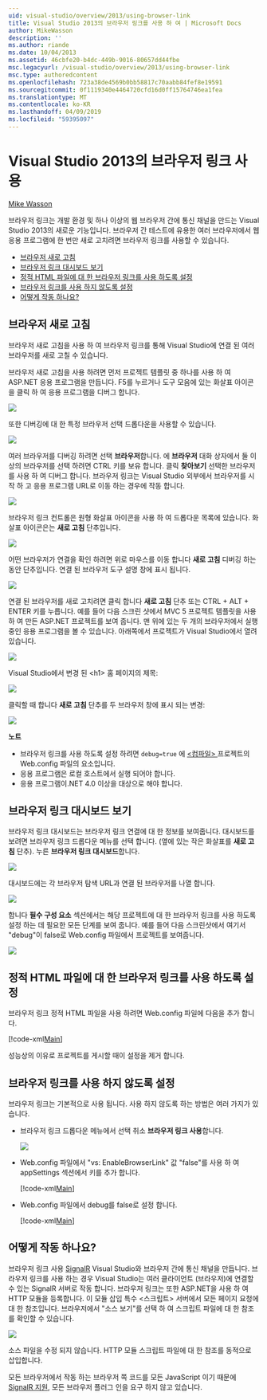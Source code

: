 ```yaml
---
uid: visual-studio/overview/2013/using-browser-link
title: Visual Studio 2013의 브라우저 링크를 사용 하 여 | Microsoft Docs
author: MikeWasson
description: ''
ms.author: riande
ms.date: 10/04/2013
ms.assetid: 46cbfe20-b4dc-449b-9016-80657dd44fbe
msc.legacyurl: /visual-studio/overview/2013/using-browser-link
msc.type: authoredcontent
ms.openlocfilehash: 723a38de4569b0bb58817c70aabb84fef8e19591
ms.sourcegitcommit: 0f1119340e4464720cfd16d0ff15764746ea1fea
ms.translationtype: MT
ms.contentlocale: ko-KR
ms.lasthandoff: 04/09/2019
ms.locfileid: "59395097"
---
```

# <a name="using-browser-link-in-visual-studio-2013"></a>Visual Studio 2013의 브라우저 링크 사용

[Mike Wasson](https://github.com/MikeWasson)

브라우저 링크는 개발 환경 및 하나 이상의 웹 브라우저 간에 통신 채널을 만드는 Visual Studio 2013의 새로운 기능입니다. 브라우저 간 테스트에 유용한 여러 브라우저에서 웹 응용 프로그램에 한 번만 새로 고치려면 브라우저 링크를 사용할 수 있습니다.

- [브라우저 새로 고침](#browser-refresh)
- [브라우저 링크 대시보드 보기](#dashboard)
- [정적 HTML 파일에 대 한 브라우저 링크를 사용 하도록 설정](#static-html)
- [브라우저 링크를 사용 하지 않도록 설정](#disabling)
- [어떻게 작동 하나요?](#how-it-works)

<a id="browser-refresh"></a>
## <a name="browser-refresh"></a>브라우저 새로 고침

브라우저 새로 고침을 사용 하 여 브라우저 링크를 통해 Visual Studio에 연결 된 여러 브라우저를 새로 고칠 수 있습니다.

브라우저 새로 고침을 사용 하려면 먼저 프로젝트 템플릿 중 하나를 사용 하 여 ASP.NET 응용 프로그램을 만듭니다. F5를 누르거나 도구 모음에 있는 화살표 아이콘을 클릭 하 여 응용 프로그램을 디버그 합니다.

![](using-browser-link/_static/image1.png)

또한 디버깅에 대 한 특정 브라우저 선택 드롭다운을 사용할 수 있습니다.

![](using-browser-link/_static/image2.png)

여러 브라우저를 디버깅 하려면 선택 **브라우저**합니다. 에 **브라우저** 대화 상자에서 둘 이상의 브라우저를 선택 하려면 CTRL 키를 보유 합니다. 클릭 **찾아보기** 선택한 브라우저를 사용 하 여 디버그 합니다. 브라우저 링크는 Visual Studio 외부에서 브라우저를 시작 하 고 응용 프로그램 URL로 이동 하는 경우에 작동 합니다.

![](using-browser-link/_static/image3.png)

브라우저 링크 컨트롤은 원형 화살표 아이콘을 사용 하 여 드롭다운 목록에 있습니다. 화살표 아이콘은는 **새로 고침** 단추입니다.

![](using-browser-link/_static/image4.png)

어떤 브라우저가 연결을 확인 하려면 위로 마우스를 이동 합니다 **새로 고침** 디버깅 하는 동안 단추입니다. 연결 된 브라우저 도구 설명 창에 표시 됩니다.

![](using-browser-link/_static/image5.png)

연결 된 브라우저를 새로 고치려면 클릭 합니다 **새로 고침** 단추 또는 CTRL + ALT + ENTER 키를 누릅니다. 예를 들어 다음 스크린 샷에서 MVC 5 프로젝트 템플릿을 사용 하 여 만든 ASP.NET 프로젝트를 보여 줍니다. 맨 위에 있는 두 개의 브라우저에서 실행 중인 응용 프로그램을 볼 수 있습니다. 아래쪽에서 프로젝트가 Visual Studio에서 열려 있습니다.

![](using-browser-link/_static/image6.png)

Visual Studio에서 변경 된 &lt;h1&gt; 홈 페이지의 제목:

![](using-browser-link/_static/image7.png)

클릭할 때 합니다 **새로 고침** 단추를 두 브라우저 창에 표시 되는 변경:

![](using-browser-link/_static/image8.png)

**노트**

- 브라우저 링크를 사용 하도록 설정 하려면 `debug=true` 에 [ &lt;컴파일&gt; ](https://msdn.microsoft.com/library/s10awwz0(v=vs.85).aspx) 프로젝트의 Web.config 파일의 요소입니다.
- 응용 프로그램은 로컬 호스트에서 실행 되어야 합니다.
- 응용 프로그램이.NET 4.0 이상을 대상으로 해야 합니다.

<a id="dashboard"></a>
## <a name="viewing-the-browser-link-dashboard"></a>브라우저 링크 대시보드 보기

브라우저 링크 대시보드는 브라우저 링크 연결에 대 한 정보를 보여줍니다. 대시보드를 보려면 브라우저 링크 드롭다운 메뉴를 선택 합니다. (옆에 있는 작은 화살표를 **새로 고침** 단추). 누른 **브라우저 링크 대시보드**합니다.

![](using-browser-link/_static/image9.png)

대시보드에는 각 브라우저 탐색 URL과 연결 된 브라우저를 나열 합니다.

![](using-browser-link/_static/image10.png)

합니다 **필수 구성 요소** 섹션에서는 해당 프로젝트에 대 한 브라우저 링크를 사용 하도록 설정 하는 데 필요한 모든 단계를 보여 줍니다. 예를 들어 다음 스크린샷에서 여기서 "debug"이 false로 Web.config 파일에서 프로젝트를 보여줍니다.

![](using-browser-link/_static/image11.png)

<a id="static-html"></a>
## <a name="enabling-browser-link-for-static-html-files"></a>정적 HTML 파일에 대 한 브라우저 링크를 사용 하도록 설정

브라우저 링크 정적 HTML 파일을 사용 하려면 Web.config 파일에 다음을 추가 합니다.

[!code-xml[Main](using-browser-link/samples/sample1.xml)]

성능상의 이유로 프로젝트를 게시할 때이 설정을 제거 합니다.

<a id="disabling"></a>
## <a name="disabling-browser-link"></a>브라우저 링크를 사용 하지 않도록 설정

브라우저 링크는 기본적으로 사용 됩니다. 사용 하지 않도록 하는 방법은 여러 가지가 있습니다.

- 브라우저 링크 드롭다운 메뉴에서 선택 취소 **브라우저 링크 사용**합니다. 

    ![](using-browser-link/_static/image12.png)
- Web.config 파일에서 "vs: EnableBrowserLink" 값 "false"를 사용 하 여 appSettings 섹션에서 키를 추가 합니다. 

    [!code-xml[Main](using-browser-link/samples/sample2.xml)]
- Web.config 파일에서 debug를 false로 설정 합니다. 

    [!code-xml[Main](using-browser-link/samples/sample3.xml)]

<a id="how-it-works"></a>
## <a name="how-does-it-work"></a>어떻게 작동 하나요?

브라우저 링크 사용 [SignalR](../../../signalr/index.md) Visual Studio와 브라우저 간에 통신 채널을 만듭니다. 브라우저 링크를 사용 하는 경우 Visual Studio는 여러 클라이언트 (브라우저)에 연결할 수 있는 SignalR 서버로 작동 합니다. 브라우저 링크는 또한 ASP.NET을 사용 하 여 HTTP 모듈을 등록합니다. 이 모듈 삽입 특수 &lt;스크립트&gt; 서버에서 모든 페이지 요청에 대 한 참조입니다. 브라우저에서 "소스 보기"를 선택 하 여 스크립트 파일에 대 한 참조를 확인할 수 있습니다.

![](using-browser-link/_static/image13.png)

소스 파일을 수정 되지 않습니다. HTTP 모듈 스크립트 파일에 대 한 참조를 동적으로 삽입합니다.

모든 브라우저에서 작동 하는 브라우저 쪽 코드를 모든 JavaScript 이기 때문에 [SignalR 지원](../../../signalr/overview/getting-started/supported-platforms.md), 모든 브라우저 플러그 인을 요구 하지 않고 있습니다.
